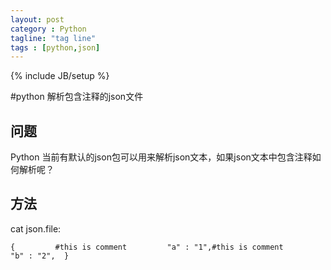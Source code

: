 ```yaml
---
layout: post
category : Python
tagline: "tag line"
tags : [python,json]
---
```

{% include JB/setup %}

#python 解析包含注释的json文件

## 问题

Python 当前有默认的json包可以用来解析json文本，如果json文本中包含注释如何解析呢？

## 方法

cat json.file:

`
{        
	#this is comment        
	"a" : "1",#this is comment        
	"b" : "2", 
}
`
